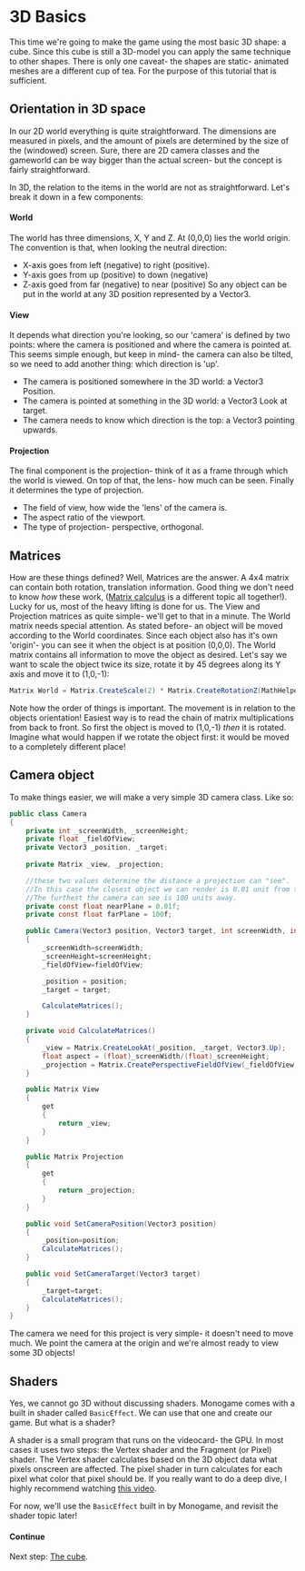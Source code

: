 # 3D Basics
This time we're going to make the game using the most basic 3D shape: a cube. Since this cube is still a 3D-model you can apply the same technique to other shapes. There is only one caveat- the shapes are static- animated meshes are a different cup of tea. For the purpose of this tutorial that is sufficient.

## Orientation in 3D space
In our 2D world everything is quite straightforward. The dimensions are measured in pixels, and the amount of pixels are determined by the size of the (windowed) screen. Sure, there are 2D camera classes and the gameworld can be way bigger than the actual screen- but the concept is fairly straightforward. 

In 3D, the relation to the items in the world are not as straightforward. Let's break it down in a few components:

#### World
The world has three dimensions, X, Y and Z. At (0,0,0) lies the world origin.
The convention is that, when looking the neutral direction:
* X-axis goes from left (negative) to right (positive). 
* Y-axis goes from up (positive) to down (negative)
* Z-axis goed from far (negative) to near (positive)
So any object can be put in the world at any 3D position represented by a Vector3.

#### View
It depends what direction you're looking, so our 'camera' is defined by two points: where the camera is positioned and where the camera is pointed at. This seems simple enough, but keep in mind- the camera can also be tilted, so we need to add another thing: which direction is 'up'. 
* The camera is positioned somewhere in the 3D world: a Vector3 Position.
* The camera is pointed at something in the 3D world: a Vector3 Look at target.
* The camera needs to know which direction is the top: a Vector3 pointing upwards.

#### Projection
The final component is the projection- think of it as a frame through which the world is viewed. On top of that, the lens- how much can be seen. Finally it determines the type of projection.
* The field of view, how wide the 'lens' of the camera is.
* The aspect ratio of the viewport.
* The type of projection- perspective, orthogonal.

## Matrices
How are these things defined? Well, Matrices are the answer. A 4x4 matrix can contain both rotation, translation information. Good thing we don't need to know *how* these work, ([Matrix calculus](https://en.wikipedia.org/wiki/Matrix_(mathematics)) is a different topic all together!). Lucky for us, most of the heavy lifting is done for us.
The View and Projection matrices as quite simple- we'll get to that in a minute. The World matrix needs special attention. 
As stated before- an object will be moved according to the World coordinates. Since each object also has it's own 'origin'- you can see it when the object is at position (0,0,0). The World matrix contains all information to move the object as desired.
Let's say we want to scale the object twice its size, rotate it by 45 degrees along its Y axis and move it to (1,0,-1):
```csharp
Matrix World = Matrix.CreateScale(2) * Matrix.CreateRotationZ(MathHelper.ToRadians(45))*Matrix.CreateTranslation(New Vector3(1,0,-1));
```
Note how the order of things is important. The movement is in relation to the objects orientation! Easiest way is to read the chain of matrix multiplications from back to front. So first the object is moved to (1,0,-1) *then* it is rotated. Imagine what would happen if we rotate the object first: it would be moved to a completely different place!

## Camera object
To make things easier, we will make a very simple 3D camera class. Like so:

```csharp
public class Camera
{
    private int _screenWidth, _screenHeight;
    private float _fieldOfView;
    private Vector3 _position, _target;
    
    private Matrix _view, _projection;

    //these two values determine the distance a projection can "see". 
    //In this case the closest object we can render is 0.01 unit from the camera.
    //The furthest the camera can see is 100 units away. 
    private const float nearPlane = 0.01f;
    private const float farPlane = 100f;

    public Camera(Vector3 position, Vector3 target, int screenWidth, int screenHeight, float fieldOfView)
    {
        _screenWidth=screenWidth;
        _screenHeight=screenHeight;
        _fieldOfView=fieldOfView;

        _position = position;
        _target = target;

        CalculateMatrices();
    }

    private void CalculateMatrices()
    {
        _view = Matrix.CreateLookAt(_position, _target, Vector3.Up);
        float aspect = (float)_screenWidth/(float)_screenHeight;
        _projection = Matrix.CreatePerspectiveFieldOfView(_fieldOfView, aspect, nearPlane, farPlane);
    }

    public Matrix View
    {
        get
        {
            return _view;
        }
    }

    public Matrix Projection
    {
        get
        {
            return _projection;
        }
    }

    public void SetCameraPosition(Vector3 position)
    {
        _position=position;
        CalculateMatrices();
    }

    public void SetCameraTarget(Vector3 target)
    {
        _target=target;
        CalculateMatrices();
    }
}
```
The camera we need for this project is very simple- it doesn't need to move much. We point the camera at the origin and we're almost ready to view some 3D objects!

## Shaders
Yes, we cannot go 3D without discussing shaders. Monogame comes with a built in shader called `BasicEffect`. We can use that one and create our game. But what is a shader?

A shader is a small program that runs on the videocard- the GPU. In most cases it uses two steps: the Vertex shader and the Fragment (or Pixel) shader. The Vertex shader calculates based on the 3D object data what pixels onscreen are affected. The pixel shader in turn calculates for each pixel what color that pixel should be. If you really want to do a deep dive, I highly recommend watching [this video](https://www.youtube.com/watch?v=C8YtdC8mxTU).

For now, we'll use the `BasicEffect` built in by Monogame, and revisit the shader topic later!

#### Continue
Next step: [The cube](1-3-TheCube.md).
